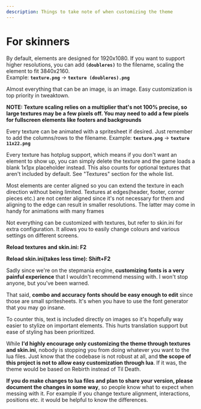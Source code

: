 ```yaml
---
description: Things to take note of when customizing the theme
---
```


# For skinners

By default, elements are designed for 1920x1080. If you want to support higher resolutions, you can add **`(doubleres)`** to the filename, scaling the element to fit 3840x2160.\
Example: **`texture.png`** -> **`texture (doubleres).png`**

Almost everything that can be an image, is an image. Easy customization is top priority in tweaktown.

**NOTE: Texture scaling relies on a multiplier that's not 100% precise, so large textures may be a few pixels off. You may need to add a few pixels for fullscreen elements like footers and backgrounds**



Every texture can be animated with a spritesheet if desired. Just remember to add the columns/rows to the filename. Example: **`texture.png`** -> **`texture 11x22.png`**



Every texture has hotplug support, which means if you don't want an element to show up, you can simply delete the texture and the game loads a blank 1x1px placeholder instead. This also counts for optional textures that aren't included by default. See "Textures" section for the whole list.



Most elements are center aligned so you can extend the texture in each direction without being limited. Textures at edges(header, footer, corner pieces etc.) are not center aligned since it's not necessary for them and aligning to the edge can result in smaller resolutions. The latter may come in handy for animations with many frames



Not everything can be customized with textures, but refer to skin.ini for extra configuration. It allows you to easily change colours and various settings on different screens.

**Reload textures and skin.ini: F2**

**Reload skin.ini(takes less time): Shift+F2**



Sadly since we're on the stepmania engine, **customizing fonts is a very painful experience** that I wouldn't recommend messing with. I won't stop anyone, but you've been warned.

That said, **combo and accuracy fonts should be easy enough to edit** since those are small spritesheets. It's when you have to use the font generator that you may go insane.

To counter this, text is included directly on images so it's hopefully way easier to stylize on important elements. This hurts translation support but ease of styling has been prioritized.



While **I'd highly encourage only customizing the theme through textures and skin.ini**, nobody is stopping you from doing whatever you want to the lua files. Just know that the codebase is not robust at all, and **the scope of this project is not to allow easy customization through lua**. If it was, the theme would be based on Rebirth instead of Til Death.

**If you do make changes to lua files and plan to share your version, please document the changes in some way**, so people know what to expect when messing with it. For example if you change texture alignment, interactions, positions etc. it would be helpful to know the differences.
